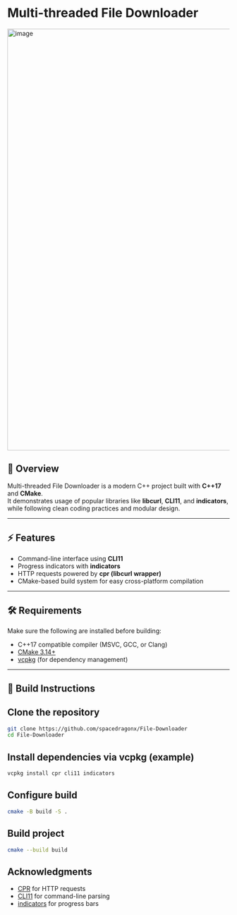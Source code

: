# Multi-threaded File Downloader
<img width="957" alt="image" src="">


## 📌 Overview
Multi-threaded File Downloader is a modern C++ project built with **C++17** and **CMake**.  
It demonstrates usage of popular libraries like **libcurl**, **CLI11**, and **indicators**, while following clean coding practices and modular design.  

---

## ⚡ Features
- Command-line interface using **CLI11**
- Progress indicators with **indicators**
- HTTP requests powered by **cpr (libcurl wrapper)**
- CMake-based build system for easy cross-platform compilation

---

## 🛠️ Requirements
Make sure the following are installed before building:

- C++17 compatible compiler (MSVC, GCC, or Clang)
- [CMake 3.14+](https://cmake.org/download/)
- [vcpkg](https://github.com/microsoft/vcpkg) (for dependency management)

---

## 🚀 Build Instructions

## Clone the repository
```bash
git clone https://github.com/spacedragonx/File-Downloader
cd File-Downloader
```
## Install dependencies via vcpkg (example)
```bash
vcpkg install cpr cli11 indicators
```
## Configure build
```bash
cmake -B build -S .
```
## Build project
```bash
cmake --build build
```
## Acknowledgments

- [CPR](https://github.com/libcpr/cpr) for HTTP requests
- [CLI11](https://github.com/CLIUtils/CLI11) for command-line parsing
- [indicators](https://github.com/p-ranav/indicators) for progress bars
